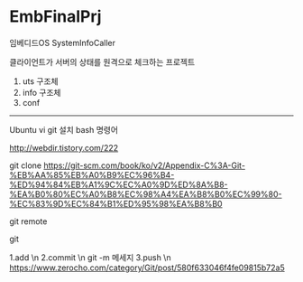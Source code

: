 # EmbFinalPrj
임베디드OS SystemInfoCaller

클라이언트가 서버의 상태를 원격으로 체크하는 프로젝트

1. uts 구조체
2. info 구조체
3. conf



----------------------------------
Ubuntu vi
git 설치 bash 명령어

http://webdir.tistory.com/222





git clone 
https://git-scm.com/book/ko/v2/Appendix-C%3A-Git-%EB%AA%85%EB%A0%B9%EC%96%B4-%ED%94%84%EB%A1%9C%EC%A0%9D%ED%8A%B8-%EA%B0%80%EC%A0%B8%EC%98%A4%EA%B8%B0%EC%99%80-%EC%83%9D%EC%84%B1%ED%95%98%EA%B8%B0


git remote



git 

1.add \n
2.commit \n
git -m 메세지
3.push \n
https://www.zerocho.com/category/Git/post/580f633046f4fe09815b72a5
